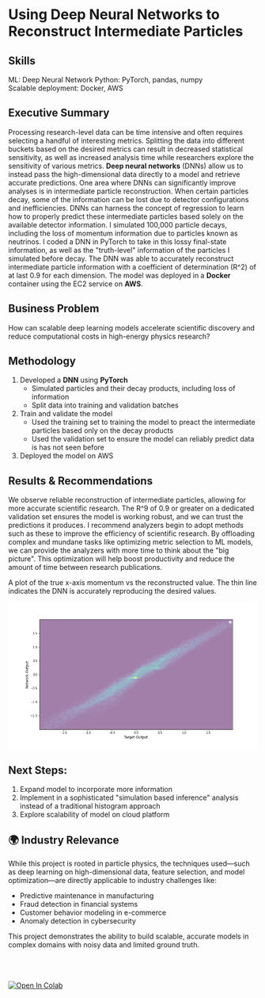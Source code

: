 # Using Deep Neural Networks to Reconstruct Intermediate Particles

## Skills
ML: Deep Neural Network
Python: PyTorch, pandas, numpy</br>
Scalable deployment: Docker, AWS

## Executive Summary
Processing research-level data can be time intensive and often requires selecting a handful of interesting metrics.
Splitting the data into different buckets based on the desired metrics can result in decreased statistical sensitivity, as well as increased analysis time while researchers explore the sensitivity of various metrics.
**Deep neural networks** (DNNs) allow us to instead pass the high-dimensional data directly to a model and retrieve accurate predictions.
One area where DNNs can significantly improve analyses is in intermediate particle reconstruction.
When certain particles decay, some of the information can be lost due to detector configurations and inefficiencies.
DNNs can harness the concept of regression to learn how to properly predict these intermediate particles based solely on the available detector information.
I simulated 100,000 particle decays, including the loss of momentum information due to particles known as neutrinos.
I coded a DNN in PyTorch to take in this lossy final-state information, as well as the "truth-level" information of the particles I simulated before decay.
The DNN was able to accurately reconstruct intermediate particle information with a coefficient of determination (R^2) of at last 0.9 for each dimension.
The model was deployed in a **Docker** container using the EC2 service on **AWS**.

## Business Problem
How can scalable deep learning models accelerate scientific discovery and reduce computational costs in high-energy physics research?

## Methodology
1. Developed a **DNN** using **PyTorch**
    - Simulated particles and their decay products, including loss of information
    - Split data into training and validation batches
1. Train and validate the model
    - Used the training set to training the model to preact the intermediate particles based only on the decay products
    - Used the validation set to ensure the model can reliably predict data is has not seen before
1. Deployed the model on AWS

## Results & Recommendations
We observe reliable reconstruction of intermediate particles, allowing for more accurate scientific research.
The R^9 of 0.9 or greater on a dedicated validation set ensures the model is working robust, and we can trust the predictions it produces.
I recommend analyzers begin to adopt methods such as these to improve the efficiency of scientific research.
By offloading complex and mundane tasks like optimizing metric selection to ML models, we can provide the analyzers with more time to think about the "big picture".
This optimization will help boost productivity and reduce the amount of time between research publications.

A plot of the true x-axis momentum vs the reconstructed value. The thin line indicates the DNN is accurately reproducing the desired values.

![Plot of reconstructed vs true momentum in the x-direction](top_x-corr.png)

## Next Steps:
1. Expand model to incorporate more information
1. Implement in a sophisticated "simulation based inference" analysis instead of a traditional histogram approach
1. Explore scalability of model on cloud platform

## 🌍 Industry Relevance
While this project is rooted in particle physics, the techniques used—such as deep learning on high-dimensional data, feature selection, and model optimization—are directly applicable to industry challenges like:
- Predictive maintenance in manufacturing
- Fraud detection in financial systems
- Customer behavior modeling in e-commerce
- Anomaly detection in cybersecurity

This project demonstrates the ability to build scalable, accurate models in complex domains with noisy data and limited ground truth.


<br><br><br>
<a target="_blank" href="https://colab.research.google.com/github/bryates/ttbarML/blob/master/analysis%2FttbarML%2Ftop_train.ipynb">
  <img src="https://colab.research.google.com/assets/colab-badge.svg" alt="Open In Colab"/>
</a>